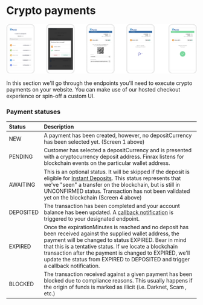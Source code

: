# Crypto payments

![](../../.gitbook/assets/component-138.png)

In this section we'll go through the endpoints you'll need to execute crypto payments on your website. You can make use of our hosted checkout experience or spin-off a custom UI.

### Payment statuses

| Status | Description |
| :--- | :--- |
| NEW | A payment has been created, however, no depositCurrency has been selected yet. \(Screen 1 above\) |
| PENDING | Customer has selected a depositCurrency and is presented with a cryptocurrency deposit address. Finrax listens for blockchain events on the particular wallet address. |
| AWAITING | This is an optional status. It will be skipped if the deposit is eligible for [Instant Deposits](https://blog.finrax.com/guides/instant-deposits). This status represents that we've "seen" a transfer on the blockchain, but is still in UNCONFIRMED status. Transaction has not been validated yet on the blockchain \(Screen 4 above\) |
| DEPOSITED | The transaction has been completed and your account balance has been updated. A [callback notification](../callbacks/) is triggered to your designated endpoint. |
| EXPIRED | Once the expirationMinutes is reached and no deposit has been received against the supplied wallet address, the payment will be changed to status EXPIRED. Bear in mind that this is a tentative status. If we locate a blockchain transaction after the payment is changed to EXPIRED, we'll update the status from EXPIRED to DEPOSITED and trigger a callback notification. |
| BLOCKED | The transaction received against a given payment has been blocked due to compliance reasons. This usually happens if the origin of funds is marked as illicit \(i.e. Darknet, Scam , etc.\) |


